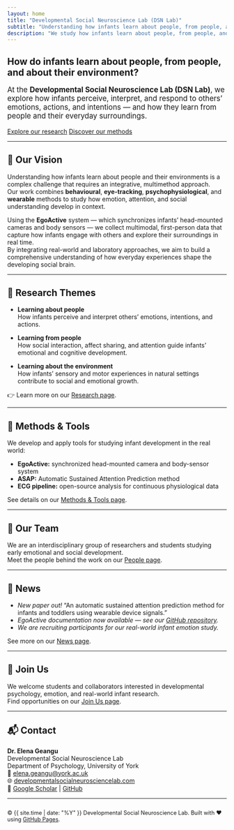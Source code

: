 ```yaml
---
layout: home
title: "Developmental Social Neuroscience Lab (DSN Lab)"
subtitle: "Understanding how infants learn about people, from people, and about their environment"
description: "We study how infants learn about people, from people, and about their environment — combining behavioural, physiological, and wearable approaches to understand emotional and social development in real-world and laboratory contexts."
---
```


<section id="hero" class="text-center">
  <h1>How do infants learn about people, from people, and about their environment?</h1>
  <p style="font-size: 1.2em;">
    At the <strong>Developmental Social Neuroscience Lab (DSN Lab)</strong>, we explore how infants perceive, interpret, and respond to others’ emotions, actions, and intentions — and how they learn from people and their everyday surroundings.
  </p>
  <a class="btn btn-primary" href="/research">Explore our research</a>
  <a class="btn btn-outline" href="/methods">Discover our methods</a>
</section>

---

## 🧭 Our Vision

Understanding how infants learn about people and their environments is a complex challenge that requires an integrative, multimethod approach.  
Our work combines **behavioural**, **eye-tracking**, **psychophysiological**, and **wearable** methods to study how emotion, attention, and social understanding develop in context.  

Using the **EgoActive** system — which synchronizes infants’ head-mounted cameras and body sensors — we collect multimodal, first-person data that capture how infants engage with others and explore their surroundings in real time.  
By integrating real-world and laboratory approaches, we aim to build a comprehensive understanding of how everyday experiences shape the developing social brain.

---

## 🔬 Research Themes

- **Learning about people**  
  How infants perceive and interpret others’ emotions, intentions, and actions.

- **Learning from people**  
  How social interaction, affect sharing, and attention guide infants’ emotional and cognitive development.

- **Learning about the environment**  
  How infants’ sensory and motor experiences in natural settings contribute to social and emotional growth.

👉 Learn more on our [Research page](/research).

---

## 🧰 Methods & Tools

We develop and apply tools for studying infant development in the real world:
- **EgoActive:** synchronized head-mounted camera and body-sensor system  
- **ASAP:** Automatic Sustained Attention Prediction method  
- **ECG pipeline:** open-source analysis for continuous physiological data  

See details on our [Methods & Tools page](/methods).

---

## 👥 Our Team

We are an interdisciplinary group of researchers and students studying early emotional and social development.  
Meet the people behind the work on our [People page](/people).

---

## 📰 News

- *New paper out!* “An automatic sustained attention prediction method for infants and toddlers using wearable device signals.”  
- *EgoActive documentation now available — see our [GitHub repository](https://github.com/DevelopmentalSocialNeuroscienceLab).*  
- *We are recruiting participants for our real-world infant emotion study.*

See more on our [News page](/news).

---

## 🤝 Join Us

We welcome students and collaborators interested in developmental psychology, emotion, and real-world infant research.  
Find opportunities on our [Join Us page](/join).

---

## 📬 Contact

**Dr. Elena Geangu**  
Developmental Social Neuroscience Lab  
Department of Psychology, University of York  
📧 elena.geangu@york.ac.uk  
🌐 [developmentalsocialneurosciencelab.com](https://emodevlab.com)  
🔗 [Google Scholar](https://scholar.google.co.uk/citations?user=xj3vongAAAAJ) | [GitHub](https://github.com/DevelopmentalSocialNeuroscienceLab)

---

<footer class="text-center" style="margin-top:2em; font-size:0.9em;">
  © {{ site.time | date: "%Y" }} Developmental Social Neuroscience Lab.  
  Built with ❤️ using <a href="https://pages.github.com">GitHub Pages</a>.
</footer>
